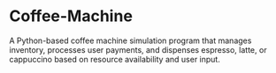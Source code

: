 # Coffee-Machine
A Python-based coffee machine simulation program that manages inventory, processes user payments, and dispenses espresso, latte, or cappuccino based on resource availability and user input.
